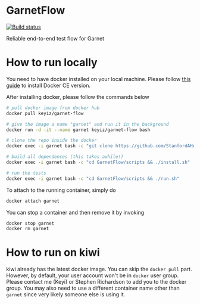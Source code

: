# GarnetFlow
[![Build status](https://badge.buildkite.com/add25d748b7fd726dd53849ccb561ab99e3a43067fc370dd73.svg)](https://buildkite.com/stanford-aha/garnetflow)

Reliable end-to-end test flow for Garnet

# How to run locally
You need to have docker installed on your local machine. Please follow
[this guide](https://docs.docker.com/install/) to install Docker CE version.

After installing docker, please follow the commands below
```Bash
# pull docker image from docker hub
docker pull keyiz/garnet-flow

# give the image a name "garnet" and run it in the background
docker run -d -it --name garnet keyiz/garnet-flow bash

# clone the repo inside the docker
docker exec -i garnet bash -c "git clone https://github.com/StanfordAHA/GarnetFlow"

# build all dependences (this takes awhile!)
docker exec -i garnet bash -c "cd GarnetFlow/scripts && ./install.sh"

# run the tests
docker exec -i garnet bash -c "cd GarnetFlow/scripts && ./run.sh"
```

To attach to the running container, simply do
```Bash
docker attach garnet
```

You can stop a container and then remove it by invoking
```Bash
docker stop garnet
docker rm garnet
```

# How to run on kiwi
kiwi already has the latest docker image. You can skip the `docker pull` part. However,
by default, your user account won't be in `docker` user group. Please contact me (Keyi)
or Stephen Richardson to add you to the docker group. You may also need to use a
different container name other than `garnet` since very likely someone else is using
it.
